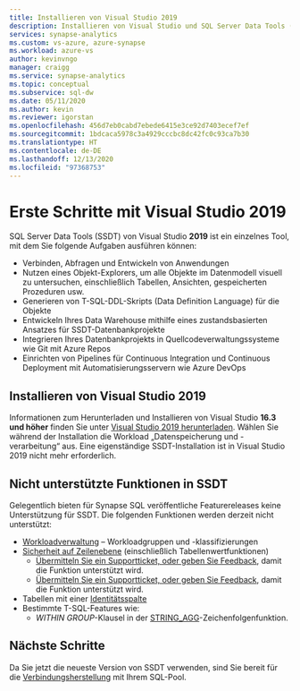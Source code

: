 ```yaml
---
title: Installieren von Visual Studio 2019
description: Installieren von Visual Studio und SQL Server Data Tools (SSDT) für Synapse SQL
services: synapse-analytics
ms.custom: vs-azure, azure-synapse
ms.workload: azure-vs
author: kevinvngo
manager: craigg
ms.service: synapse-analytics
ms.topic: conceptual
ms.subservice: sql-dw
ms.date: 05/11/2020
ms.author: kevin
ms.reviewer: igorstan
ms.openlocfilehash: 456d7eb0cabd7ebede6415e3ce92d7403ecef7ef
ms.sourcegitcommit: 1bdcaca5978c3a4929cccbc8dc42fc0c93ca7b30
ms.translationtype: HT
ms.contentlocale: de-DE
ms.lasthandoff: 12/13/2020
ms.locfileid: "97368753"
---
```

# <a name="getting-started-with-visual-studio-2019"></a>Erste Schritte mit Visual Studio 2019

SQL Server Data Tools (SSDT) von Visual Studio **2019** ist ein einzelnes Tool, mit dem Sie folgende Aufgaben ausführen können:

- Verbinden, Abfragen und Entwickeln von Anwendungen
- Nutzen eines Objekt-Explorers, um alle Objekte im Datenmodell visuell zu untersuchen, einschließlich Tabellen, Ansichten, gespeicherten Prozeduren usw.
- Generieren von T-SQL-DDL-Skripts (Data Definition Language) für die Objekte
- Entwickeln Ihres Data Warehouse mithilfe eines zustandsbasierten Ansatzes für SSDT-Datenbankprojekte
- Integrieren Ihres Datenbankprojekts in Quellcodeverwaltungssysteme wie Git mit Azure Repos
- Einrichten von Pipelines für Continuous Integration und Continuous Deployment mit Automatisierungsservern wie Azure DevOps

## <a name="install-visual-studio-2019"></a>Installieren von Visual Studio 2019

Informationen zum Herunterladen und Installieren von Visual Studio **16.3 und höher** finden Sie unter [Visual Studio 2019 herunterladen](https://visualstudio.microsoft.com/downloads/). Wählen Sie während der Installation die Workload „Datenspeicherung und -verarbeitung“ aus. Eine eigenständige SSDT-Installation ist in Visual Studio 2019 nicht mehr erforderlich.

## <a name="unsupported-features-in-ssdt"></a>Nicht unterstützte Funktionen in SSDT

Gelegentlich bieten für Synapse SQL veröffentliche Featurereleases keine Unterstützung für SSDT. Die folgenden Funktionen werden derzeit nicht unterstützt:


- [Workloadverwaltung](sql-data-warehouse-workload-management.md) – Workloadgruppen und -klassifizierungen
- [Sicherheit auf Zeilenebene](/sql/relational-databases/security/row-level-security?toc=/azure/synapse-analytics/sql-data-warehouse/toc.json&bc=/azure/synapse-analytics/sql-data-warehouse/breadcrumb/toc.json&view=azure-sqldw-latest) (einschließlich Tabellenwertfunktionen)
  - [Übermitteln Sie ein Supportticket, oder geben Sie Feedback](https://feedback.azure.com/forums/307516-sql-data-warehouse/suggestions/39040057-ssdt-row-level-security), damit die Funktion unterstützt wird.
  - [Übermitteln Sie ein Supportticket, oder geben Sie Feedback](https://feedback.azure.com/forums/307516-sql-data-warehouse/suggestions/39040048-ssdt-support-dynamic-data-masking), damit die Funktion unterstützt wird.
- Tabellen mit einer [Identitätsspalte](https://docs.microsoft.com/sql/t-sql/statements/create-table-transact-sql-identity-property?view=sql-server-ver15)
- Bestimmte T-SQL-Features wie:
   - *WITHIN GROUP*-Klausel in der [STRING_AGG](/sql/t-sql/functions/string-agg-transact-sql)-Zeichenfolgenfunktion.

## <a name="next-steps"></a>Nächste Schritte

Da Sie jetzt die neueste Version von SSDT verwenden, sind Sie bereit für die [Verbindungsherstellung](sql-data-warehouse-query-visual-studio.md) mit Ihrem SQL-Pool.
